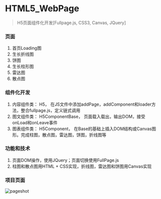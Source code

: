 HTML5_WebPage
===========================
> H5页面组件化开发[Fullpage.js, CSS3, Canvas, JQuery]

### 页面
1. 首页Loading图
2. 生长折线图
3. 饼图
4. 生长柱形图
5. 雷达图
6. 散点图

### 组件化开发

1. 内容组件类： H5， 在JS文件中添加addPage，addComponent和loader方法，整合fullpage.js，定义链式调用
2. 图文组件类： H5ComponentBase， 页面载入载出，输出DOM，接受onLoad和onLeave事件
3. 图表组件类： H5Component， 在Base的基础上插入DOM结构或Canvas图形。完成柱图，散点图，雷达图，饼图，折线图等

### 功能和技术
1. 页面DOM操作，使用JQuery；页面切换使用FullPage.js
2. 柱图和散点图用HTML + CSS实现，折线图，雷达图和饼图用Canvas实现


### 项目页面
![pageshot](https://github.com/ickedesign/Vue2.x_SellApp/blob/master/pageshot.jpg)

